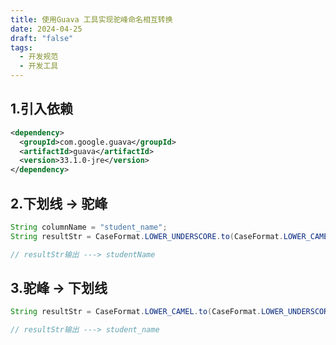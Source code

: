 ```yaml
---
title: 使用Guava 工具实现驼峰命名相互转换
date: 2024-04-25
draft: "false"
tags:
  - 开发规范
  - 开发工具
---
```


## 1.引入依赖

```xml
<dependency>
  <groupId>com.google.guava</groupId>
  <artifactId>guava</artifactId>
  <version>33.1.0-jre</version>
</dependency>
```



## 2.下划线 -> 驼峰

```java
String columnName = "student_name";
String resultStr = CaseFormat.LOWER_UNDERSCORE.to(CaseFormat.LOWER_CAMEL, columnName);

// resultStr输出 ---> studentName 
```



## 3.驼峰 -> 下划线

```java
String resultStr = CaseFormat.LOWER_CAMEL.to(CaseFormat.LOWER_UNDERSCORE, "studentName");

// resultStr输出 ---> student_name
```


